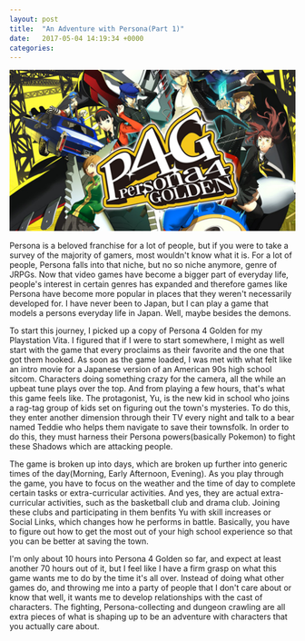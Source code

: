 ```yaml
---
layout: post
title:  "An Adventure with Persona(Part 1)"
date:   2017-05-04 14:19:34 +0000
categories: 
---
```

<img src="../_assets/persona-4-golden-listing-thumb-01-psvita-us-27jan15.png" alt="Persona 4">


Persona is a beloved franchise for a lot of people, but if you were to take a survey of the majority of gamers, most wouldn't know what it is. For a lot of people, Persona falls into that niche, but no so niche anymore, genre of JRPGs. Now that video games have become a bigger part of everyday life, people's interest in certain genres has expanded and therefore games like Persona have become more popular in places that they weren't necessarily developed for. I have never been to Japan, but I can play a game that models a persons everyday life in Japan. Well, maybe besides the demons.

To start this journey, I picked up a copy of Persona 4 Golden for my Playstation Vita. I figured that if I were to start somewhere, I might as well start with the game that every proclaims as their favorite and the one that got them hooked. As soon as the game loaded, I was met with what felt like an intro movie for a Japanese version of an American 90s high school sitcom. Characters doing something crazy for the camera, all the while an upbeat tune plays over the top. And from playing a few hours, that's what this game feels like. The protagonist, Yu, is the new kid in school who joins a rag-tag group of kids set on figuring out the town's mysteries. To do this, they enter another dimension through their TV every night and talk to a bear named Teddie who helps them navigate to save their townsfolk. In order to do this, they must harness their Persona powers(basically Pokemon) to fight these Shadows which are attacking people. 

The game is broken up into days, which are broken up further into generic times of the day(Morning, Early Afternoon, Evening). As you play through the game, you have to focus on the weather and the time of day to complete certain tasks or extra-curricular activities. And yes, they are actual extra-curricular activities, such as the basketball club and drama club. Joining these clubs and participating in them benfits Yu with skill increases or Social Links, which changes how he performs in battle. Basically, you have to figure out how to get the most out of your high school experience so that you can be better at saving the town.

I'm only about 10 hours into Persona 4 Golden so far, and expect at least another 70 hours out of it, but I feel like I have a firm grasp on what this game wants me to do by the time it's all over. Instead of doing what other games do, and throwing me into a party of people that I don't care about or know that well, it wants me to develop relationships with the cast of characters. The fighting, Persona-collecting and dungeon crawling are all extra pieces of what is shaping up to be an adventure with characters that you actually care about.
